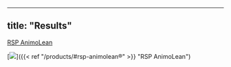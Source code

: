 
---
title: "Results"
---

<form method="get">
    <a href="/products/#rsp-animolean®" class= "button">RSP AnimoLean</a>
</form>

[![](/images/aminolean.jpg)]({{< ref "/products/#rsp-animolean®" >}} "RSP AnimoLean")
